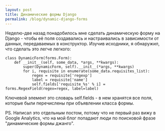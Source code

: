 ```yaml
---
layout: post
title: Динамические формы Django
permalink: /blog/dynamic-django-forms
---
```

Неделю-две назад понадобилось мне сделать динамическую форму на Django - чтобы её поля создавались и настраивались в зависимости от данных, передаваемых в конструктор. Изучив исходники, я обнаружил, что сделать это легче легкого:

    class DynamicForm(forms.Form):        
        def __init__(self, some_data, *args, **kwargs):
            super(DynamicForm, self).__init__(*args, **kwargs)
            for i, requisite in enumerate(some_data.requisites_list):
                regex = requisite['regexp']
                label = requisite['name']
                self.fields['requisite_%s' % i] = forms.RegexField(regex=regex, label=label)

Ключевой элемент это словарь self.fields - в нем хранятся все поля, которые были перечислены при объявлении класса формы. 

PS. Написал это отдельным постом, потому что не первый раз вижу в Google Analytics, что на мой блог попадают люди по поисковой фразе "динамические формы джанго".